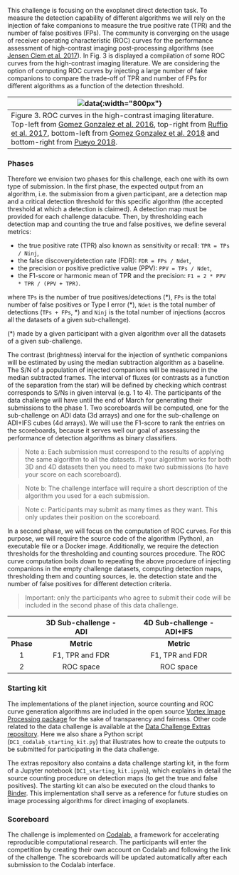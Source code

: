 This challenge is focusing on the exoplanet direct detection task. To measure the detection capability of different algorithms we will rely on the injection of fake companions to measure the true positive rate (TPR) and the number of false positives (FPs). The community is converging on the usage of receiver operating characteristic (ROC) curves for the performance assessment of high-contrast imaging post-processing algorithms (see [Jensen Clem et al. 2017](https://arxiv.org/abs/1711.01215)). In Fig. 3 is displayed a compilation of some ROC curves from the high-contrast imaging literature. We are considering the option of computing ROC curves by injecting a large number of fake companions to compare the trade-off of TPR and number of FPs for different algorithms as a function of the detection threshold.

| ![data](https://raw.githubusercontent.com/carlgogo/exoimaging_challenge/master/assets/images/challenge_fig3.001.png){:width="800px"} |
|---|
| Figure 3. ROC curves in the high-contrast imaging literature. Top-left from [Gomez Gonzalez et al. 2016](https://arxiv.org/abs/1602.08381), top-right from [Ruffio et al. 2017](https://arxiv.org/abs/1705.05477), bottom-left from [Gomez Gonzalez et al. 2018](https://arxiv.org/abs/1712.02841) and bottom-right from [Pueyo 2018](https://link.springer.com/referenceworkentry/10.1007/978-3-319-30648-3_10-1). |

### Phases

Therefore we envision two phases for this challenge, each one with its own type of submission. In the first phase, the expected output from an algorithm, i.e. the submission from a given participant, are a detection map and a critical detection threshold for this specific algorithm (the accepted threshold at which a detection is claimed). A detection map must be provided for each challenge datacube. Then, by thresholding each detection map and counting the true and false positives, we define several metrics:

* the true positive rate (TPR) also known as sensitivity or recall: ``TPR = TPs / Ninj``,
* the false discovery/detection rate (FDR): ``FDR = FPs / Ndet``,
* the precision or positive predictive value (PPV): ``PPV = TPs / Ndet``,
* the F1-score or harmonic mean of TPR and the precision: ``F1 = 2 * PPV * TPR / (PPV + TPR)``.

where ``TPs`` is the number of true positives/detections (\*), ``FPs`` is the total number of false positives or Type I error (\*), ``Ndet`` is the total number of detections (``TPs + FPs``, \*) and ``Ninj`` is the total number of injections (accros all the datasets of a given sub-challenge).

(\*) made by a given participant with a given algorithm over all the datasets of a given sub-challenge.

The contrast (brightness) interval for the injection of synthetic companions will be estimated by using the median subtraction algorithm as a baseline. The S/N of a population of injected companions will be measured in the median subtracted frames. The interval of fluxes (or contrasts as a function of the separation from the star) will be defined by checking which contrast corresponds to S/Ns in given interval (e.g. 1 to 4). The participants of the data challenge will have until the end of March for generating their submissions to the phase 1. Two scoreboards will be computed, one for the sub-challenge on ADI data (3d arrays) and one for the sub-challenge on ADI+IFS cubes (4d arrays). We will use the F1-score to rank the entries on the scoreboards, because it serves well our goal of assessing the performance of detection algorithms as binary classifiers.

> Note a: Each submission must correspond to the results of applying the same algorithm to all the datasets. If your algorithm works for both 3D and 4D datasets then you need to make two submissions (to have your score on each scoreboard).

> Note b: The challenge interface will require a short description of the algorithm you used for a each submission.

> Note c: Participants may submit as many times as they want. This only updates their position on the scoreboard.

In a second phase, we will focus on the computation of ROC curves. For this purpose, we will require the source code of the algorithm (Python), an executable file or a Docker image. Additionally, we require the detection thresholds for the thresholding and counting sources procedure. The ROC curve computation boils down to repeating the above procedure of injecting companions in the empty challenge datasets, computing detection maps, thresholding them and counting sources, ie. the detection state and the number of false positives for different detection criteria. 

> Important: only the participants who agree to submit their code will be included in the second phase of this data challenge.

|           |3D Sub-challenge - ADI |4D Sub-challenge - ADI+IFS
|:--:       |:--:                   |:--:
|**Phase**  |**Metric**             |**Metric**                    
| 1         |F1, TPR and FDR        |F1, TPR and FDR
| 2         |ROC space              |ROC space      

### Starting kit

The implementations of the planet injection, source counting and ROC curve generation algorithms are included in the open source [Vortex Image Processing package](https://github.com/vortex-exoplanet/VIP) for the sake of transparency and fairness. Other code related to the data challenge is available at the [Data Challenge Extras repository](https://github.com/carlgogo/exoimaging_challenge_extras). Here we also share a Python script (``DC1_codalab_starting_kit.py``) that illustrates how to create the outputs to be submitted for participating in the data challenge.
 
The extras repository also contains a data challenge starting kit, in the form of a Jupyter notebook (``DC1_starting_kit.ipynb``), which explains in detail the source counting procedure on detection maps (to get the true and false positives). The starting kit can also be executed on the cloud thanks to [Binder](https://mybinder.org/v2/gh/carlgogo/exoimaging_challenge_extras/master). This implementation shall serve as a reference for future studies on image processing algorithms for direct imaging of exoplanets.


### Scoreboard

The challenge is implemented on [Codalab](http://codalab.org/), a framework for accelerating reproducible computational research. The participants will enter the competition by creating their own account on Codalab and following the link of the challenge. The scoreboards will be updated automatically after each submission to the Codalab interface.

